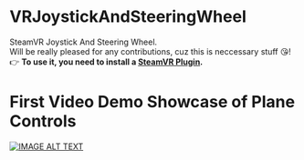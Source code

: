 # VRJoystickAndSteeringWheel
SteamVR Joystick And Steering Wheel.<br>
Will be really pleased for any contributions, cuz this is neccessary stuff 😘!
👉 <b>To use it, you need to install a <a href="https://www.assetstore.unity3d.com/en/#!/content/32647" target="blank_">SteamVR Plugin</a>.</b>

# First Video Demo Showcase of Plane Controls
[![IMAGE ALT TEXT](http://dl3.joxi.net/drive/2017/11/14/0005/1731/378563/63/07405a9dab.png)](https://www.youtube.com/embed/Zhx2gQYKlCM "Showcase VRJAS")
